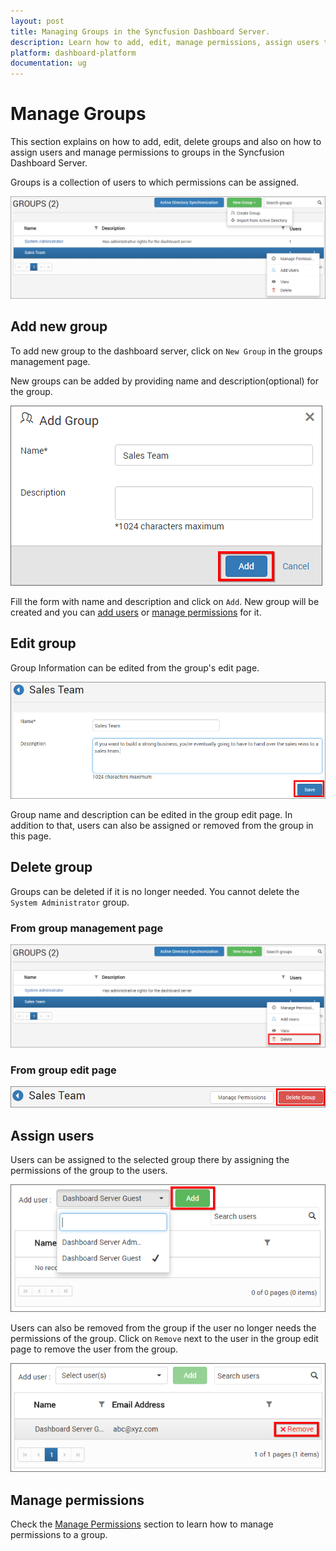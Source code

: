```yaml
---
layout: post
title: Managing Groups in the Syncfusion Dashboard Server.
description: Learn how to add, edit, manage permissions, assign users to group and delete groups in the Syncfusion Dashboard Server.
platform: dashboard-platform
documentation: ug
---
```


# Manage Groups

This section explains on how to add, edit, delete groups and also on how to assign users and manage permissions to groups in the Syncfusion Dashboard Server.

Groups is a collection of users to which permissions can be assigned.

![Manage Groups](images/manage-groups.png)

## Add new group
To add new group to the dashboard server, click on `New Group` in the groups management page.
 
New groups can be added by providing name and description(optional) for the group.
 
![Add Groups](images/add-group.png)

Fill the form with name and description and click on `Add`. New group will be created and you can [add users](#assign-users) or [manage permissions](#manage-permissions) for it.

## Edit group
Group Information can be edited from the group's edit page.

![Edit Group](images/edit-group.png)

Group name and description can be edited in the group edit page. In addition to that, users can also be assigned or removed from the group in this page.

## Delete group
Groups can be deleted if it is no longer needed. You cannot delete the `System Administrator` group.

### From group management page

![Delete group from group management page](images/delete-group-1.png)

### From group edit page

![Delete group from group edit page](images/delete-group-2.png)

## Assign users
Users can be assigned to the selected group there by assigning the permissions of the group to the users.

![Assign Users](images/manage-groups-assign-users.png)

Users can also be removed from the group if the user no longer needs the permissions of the group. Click on `Remove` next to the user in the group edit page to remove the user from the group.

![Assign Users](images/manage-groups-remove-users.png)

## Manage permissions
Check the [Manage Permissions](/dashboard-platform/dashboard-server/administration/manage-permissions) section to learn how to manage permissions to a group.	